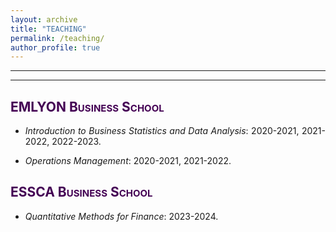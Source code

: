 ```yaml
---
layout: archive
title: "TEACHING"
permalink: /teaching/
author_profile: true
---
```

<style> body {text-align: justify} </style> <!-- Justify text. -->

------


------

## <span style="font-variant:small-caps;"><span style="color:#440154">**EMLYON Business School**</span></span>

* *Introduction to Business Statistics and Data Analysis*:  2020-2021, 2021-2022, 2022-2023.

* *Operations Management*:  2020-2021, 2021-2022.

## <span style="font-variant:small-caps;"><span style="color:#440154">**ESSCA Business School**</span></span>

* *Quantitative Methods for Finance*:  2023-2024.




